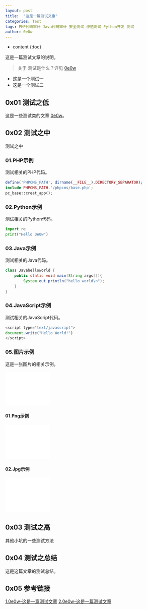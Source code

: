 ```yaml
---
layout: post
title:  "这是一篇测试文章"
categories: Test
tags: PHP代码审计 Java代码审计 安全测试 渗透测试 Python开发 测试
author: 0e0w
---
```


* content
{:toc}

这是一篇测试文章的说明。
> 关于 测试是什么？详见 [0e0w](http://www.0e0w.com/)
- 这是一个测试一
- 这是一个测试二

## 0x01 测试之低

这是一些测试类的文章 [0e0w](http://www.0e0w.com/)。

## 0x02 测试之中

测试之中
### 01.PHP示例
测试相关的PHP代码。
```php
define('PHPCMS_PATH', dirname(__FILE__).DIRECTORY_SEPARATOR);
include PHPCMS_PATH.'/phpcms/base.php';
pc_base::creat_app();
```
### 02.Python示例
测试相关的Python代码。
```python
import re
print("Hello 0e0w")
```
### 03.Java示例
测试相关的Java代码。
```java
class Javahelloworld {
    public static void main(String args[]){
        System.out.println("hello world\n");
    }
}
```
### 04.JavaScript示例
测试相关的JavaScript代码。
```javascript
<script type="text/javascript">
document.write("Hello World!")
</script>
```

### 05.图片示例
这是一张图片的相关示例。

![](https://raw.githubusercontent.com/0e0w/0e0w.github.io/master/image/test.png)

#### 01.Png示例

![](https://raw.githubusercontent.com/0e0w/0e0w.github.io/master/image/test.png)

#### 02.Jpg示例

![](https://raw.githubusercontent.com/0e0w/0e0w.github.io/master/image/test.png)

## 0x03 测试之高
其他小坑的一些测试方法

## 0x04 测试之总结
这是这篇文章的测试总结。

## 0x05 参考链接
[1.0e0w-这是一篇测试文章](http://www.0e0w.com/2020/03/01/test/)
[2.0e0w-这是一篇测试文章](http://www.0e0w.com/2020/03/01/test/)